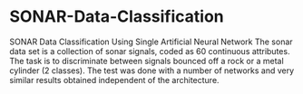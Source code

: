 # SONAR-Data-Classification
SONAR Data Classification Using Single Artificial Neural Network
The sonar data set is a collection of sonar signals, coded as 60 continuous attributes. The task is to discriminate between signals bounced off a rock or a metal cylinder (2 classes). The test was done with a number of networks and very similar results obtained independent of the architecture. 

 
